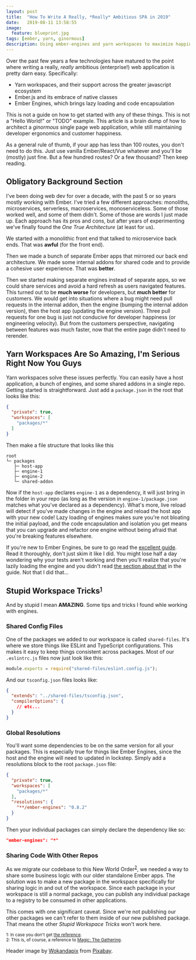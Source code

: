 ```yaml
---
layout: post
title:  "How To Write A Really, *Really* Ambitious SPA in 2019"
date:   2019-08-11 13:58:55
image:
  feature: blueprint.jpg
tags: [ember, yarn, ginormous]
description: Using ember-engines and yarn workspaces to maximize happiness.
---
```


Over the past few years a few technologies have matured to the point where writing a really, *really* ambitious (enterprise!) web application is pretty darn easy. Specifically:

  - Yarn workspaces, and their support across the greater javascript ecosystem
  - Ember.js and its embrace of native classes
  - Ember Engines, which brings lazy loading and code encapsulation

This is not a guide on how to get started with any of these things. This is not a "Hello World!" or "TODO" example. This article is a brain dump of how to architect a *ginormous* single page web application, while still maintaining developer ergonomics and customer happiness. 

As a general rule of thumb, if your app has less than 100 routes, you don't need to do this. Just use vanilla Ember/React/Vue whatever and you'll be (mostly) just fine. But a few hundred routes? Or a few thousand? Then keep reading.

## Obligatory Background Section

I've been doing web dev for over a decade, with the past 5 or so years mostly working with Ember. I've tried a few different approaches: monoliths, microservices, serverless, macroservices, monoserviceless. Some of those worked well, and some of them didn't. Some of those are words I just made up. Each approach has its pros and cons, but after years of experimenting we've finally found the *One True Architecture* (at least for us).

We started with a monolithic front end that talked to microservice back ends. That was **awful** (for the front end).

Then we made a bunch of separate Ember apps that mirrored our back end architecture. We made some internal addons for shared code and to provide a cohesive user experience. That was **better**. 

Then we started making separate engines instead of separate apps, so we could share services and avoid a hard refresh as users navigated features. This turned out to be **much worse** for developers, but **much better** for customers. We would get into situations where a bug might need pull requests in the internal addon, then the engine (bumping the internal addon version), then the host app (updating the engine version). Three pull requests for one bug is just not conducive for developer happiness (or engineering velocity). But from the customers perspective, navigating between features was much faster, now that the entire page didn't need to rerender.

## Yarn Workspaces Are So Amazing, I'm Serious Right Now You Guys

Yarn workspaces solve these issues perfectly. You can easily have a host application, a bunch of engines, and some shared addons in a single repo. Getting started is straightforward. Just add a `package.json` in the root that looks like this:

```json
{
  "private": true,
  "workspaces": [
    "packages/*"
  ]
}
```
Then make a file structure that looks like this

```
root
└─ packages
   ├─ host-app
   ├─ engine-1
   ├─ engine-2
   └─ shared-addon
```

Now if the `host-app` declares `engine-1` as a dependency, it will just bring in the folder in your repo (as long as the version in `engine-1/package.json` matches what you've declared as a dependency). What's more, live reload will detect if you've made changes in the engine and reload the host app with your new code! Lazy loading of engines makes sure you're not bloating the initial payload, and the code encapsulation and isolation you get means that you can upgrade and refactor one engine without being afraid that you're breaking features elsewhere.

If you're new to Ember Engines, be sure to go read the [excellent guide](http://ember-engines.com/guide/). Read it thoroughly, don't just skim it like I did. You might lose half a day wondering why your tests aren't working and then you'll realize that you're lazily loading the engine and you didn't read [the section about that](http://ember-engines.com/guide/testing#testingforlazyengines) in the guide. Not that I did that...

## Stupid Workspace Tricks<small><sup>[1](#footnote1)</sup></small>

And by stupid I mean **AMAZING**. Some tips and tricks I found whle working with engines.

### Shared Config Files

One of the packages we added to our workspace is called `shared-files`. It's where we store things like ESLint and TypeScript configurations. This makes it easy to keep things consistent across packages. Most of our `.eslintrc.js` files now just look like this:

```js
module.exports = require("shared-files/eslint.config.js");
```

And our `tsconfig.json` files looks like:

```json
{
  "extends": "../shared-files/tsconfig.json",
  "compilerOptions": {
    // etc...
  }
}
```

### Global Resolutions

You'll want some dependencies to be on the same version for all your packages. This is especially true for things like Ember Engines, since the host and the engine will need to updated in lockstep. Simply add a resolutions block to the root `package.json` file:

```json
{
  "private": true,
  "workspaces": [
    "packages/*"
  ],
  "resolutions": {
    "**/ember-engines": "0.8.2"
  }
}
```

Then your individual packages can simply declare the dependency like so:

```json
"ember-engines": "*"
```

### Sharing Code With Other Repos

As we migrate our codebase to this New World Order<sup>[2](#footnote2)</sup>, we needed a way to share some business logic with our older standalone Ember apps. The solution was to make a new package in the workspace specifically for sharing logic in and out of the workspace. Since each package in your workspace is still a normal package, you can publish any individual package to a registry to be consumed in other applications. 

This comes with one significant caveat. Since we're not publishing our other packages we can't refer to them inside of our new published package. That means the other _Stupid Workspace Tricks_ won't work here.

<small><a name="footnote1">1</a>: In case you don't get [the reference](https://www.youtube.com/watch?v=D8zEBRRw1oI).</small><br>
<small><a name="footnote2">2</a>: This is, of course, a reference to [Magic: The Gathering](https://mtg.gamepedia.com/New_World_Order).</small>


Header image by <a href="https://pixabay.com/users/Wokandapix-614097/?utm_source=link-attribution&amp;utm_medium=referral&amp;utm_campaign=image&amp;utm_content=964629">Wokandapix</a> from <a href="https://pixabay.com/?utm_source=link-attribution&amp;utm_medium=referral&amp;utm_campaign=image&amp;utm_content=964629">Pixabay</a>.
